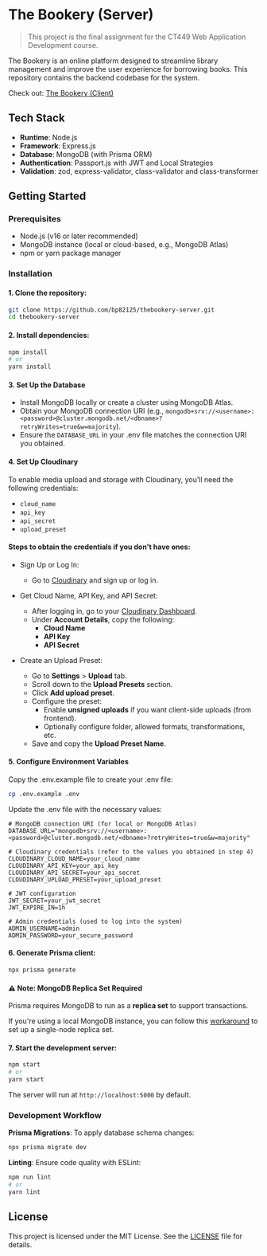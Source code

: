 # The Bookery (Server)

> This project is the final assignment for the CT449 Web Application Development course.


The Bookery is an online platform designed to streamline library management and improve the user experience for borrowing books. This repository contains the backend codebase for the system.

Check out: [The Bookery (Client)](https://github.com/bp82125/TheBookery-Client)

## Tech Stack

- **Runtime**: Node.js
- **Framework**: Express.js
- **Database**: MongoDB (with Prisma ORM)
- **Authentication**: Passport.js with JWT and Local Strategies
- **Validation**: zod, express-validator, class-validator and class-transformer

## Getting Started

### Prerequisites

- Node.js (v16 or later recommended)
- MongoDB instance (local or cloud-based, e.g., MongoDB Atlas)
- npm or yarn package manager

### Installation

#### 1. Clone the repository:

   ```bash
   git clone https://github.com/bp82125/thebookery-server.git
   cd thebookery-server
   ```

#### 2. Install dependencies:

   ```bash
   npm install
   # or
   yarn install
   ```

#### 3. Set Up the Database
- Install MongoDB locally or create a cluster using MongoDB Atlas.
- Obtain your MongoDB connection URI (e.g., `mongodb+srv://<username>:<password>@cluster.mongodb.net/<dbname>?retryWrites=true&w=majority`).
- Ensure the `DATABASE_URL` in your .env file matches the connection URI you obtained.

#### 4. Set Up Cloudinary
To enable media upload and storage with Cloudinary, you’ll need the following credentials:

- `cloud_name`
- `api_key`
- `api_secret`
- `upload_preset`

#### Steps to obtain the credentials if you don't have ones:

- Sign Up or Log In:
   - Go to [Cloudinary](https://cloudinary.com/) and sign up or log in.

- Get Cloud Name, API Key, and API Secret:
   - After logging in, go to your [Cloudinary Dashboard](https://cloudinary.com/console).
   - Under **Account Details**, copy the following:
     - **Cloud Name**
     - **API Key**
     - **API Secret**

- Create an Upload Preset:
   - Go to **Settings** > **Upload** tab.
   - Scroll down to the **Upload Presets** section.
   - Click **Add upload preset**.
   - Configure the preset:
     - Enable **unsigned uploads** if you want client-side uploads (from frontend).
     - Optionally configure folder, allowed formats, transformations, etc.
   - Save and copy the **Upload Preset Name**.

#### 5. Configure Environment Variables
Copy the .env.example file to create your .env file:
```bash
cp .env.example .env
```

Update the .env file with the necessary values:
```env
# MongoDB connection URI (for local or MongoDB Atlas)
DATABASE_URL="mongodb+srv://<username>:<password>@cluster.mongodb.net/<dbname>?retryWrites=true&w=majority"

# Cloudinary credentials (refer to the values you obtained in step 4)
CLOUDINARY_CLOUD_NAME=your_cloud_name
CLOUDINARY_API_KEY=your_api_key
CLOUDINARY_API_SECRET=your_api_secret
CLOUDINARY_UPLOAD_PRESET=your_upload_preset

# JWT configuration
JWT_SECRET=your_jwt_secret
JWT_EXPIRE_IN=1h

# Admin credentials (used to log into the system)
ADMIN_USERNAME=admin
ADMIN_PASSWORD=your_secure_password
```

#### 6. Generate Prisma client:

   ```bash
   npx prisma generate
   ```

#### ⚠️ Note: MongoDB Replica Set Required 

Prisma requires MongoDB to run as a **replica set** to support transactions.

If you're using a local MongoDB instance, you can follow this [workaround](https://github.com/prisma/prisma/discussions/18958#discussioncomment-10943316) to set up a single-node replica set.


#### 7. Start the development server:

   ```bash
   npm start
   # or
   yarn start
   ```

   The server will run at `http://localhost:5000` by default.

### Development Workflow

**Prisma Migrations**: To apply database schema changes:

  ```bash
  npx prisma migrate dev
  ```

**Linting**: Ensure code quality with ESLint:
  ```bash
  npm run lint
  # or
  yarn lint
  ```

## License

This project is licensed under the MIT License. See the [LICENSE](LICENSE) file for details.
